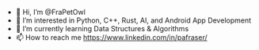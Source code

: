 - 👋 Hi, I’m @FraPetOwl
- 👀 I’m interested in Python, C++, Rust, AI, and Android App Development
- 🌱 I’m currently learning Data Structures & Algorithms 
- 📫 How to reach me https://www.linkedin.com/in/pafraser/

<!---
FraPetOwl/FraPetOwl is a ✨ special ✨ repository because its `README.md` (this file) appears on your GitHub profile.
You can click the Preview link to take a look at your changes.
--->
